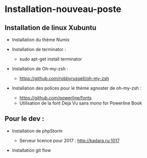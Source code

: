 # Installation-nouveau-poste
## Installation de linux Xubuntu
+ Installation du thème Numix 
+ Installation de terminator : 
    + sudo apt-get install terminator

+ Installation de Oh-my-zsh : 
    + https://github.com/robbyrussell/oh-my-zsh

+ Installation des polices pour le thème agnoster de oh-my-zsh : 
    + https://github.com/powerline/fonts
    + Utilisation de la font Deja Vu sans mono for Powerline Book

## Pour le dev : 
+ Installation de phpStorm 
    + Serveur licence pour 2017 : http://kadara.ru:1017

+ Installation git flow
